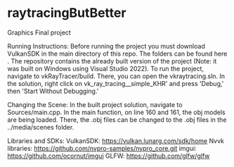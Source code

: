 # raytracingButBetter
Graphics Final project

Running Instructions:
Before running the project you must download VulkanSDK in the main directory of this repo. The folders can be found here <google docs link coming soon>.
The repository contains the already built version of the project (Note: it was built on Windows using Visual Studio 2022). To run the project, navigate to vkRayTracer/build. There, you can open the vkraytracing.sln. In the solution, right click on vk_ray_tracing__simple_KHR' and press 'Debug,' then 'Start Without Debugging.'

Changing the Scene:
In the built project solution, navigate to Sources/main.cpp. In the main function, on line 160 and 161, the obj models are being loaded. There, the .obj files can be changed to the .obj files in the ../media/scenes folder.

Libraries and SDKs:
VulkanSDK: https://vulkan.lunarg.com/sdk/home
Nvvk libraries: https://github.com/nvpro-samples/nvpro_core.git
imgui: https://github.com/ocornut/imgui
GLFW: https://github.com/glfw/glfw
